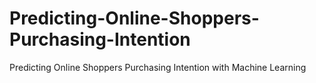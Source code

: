 # Predicting-Online-Shoppers-Purchasing-Intention
Predicting Online Shoppers Purchasing Intention with Machine Learning
